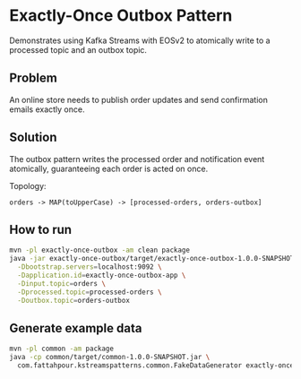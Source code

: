 # Exactly-Once Outbox Pattern

Demonstrates using Kafka Streams with EOSv2 to atomically write to a processed topic and an outbox topic.

## Problem
An online store needs to publish order updates and send confirmation emails exactly once.

## Solution
The outbox pattern writes the processed order and notification event atomically,
guaranteeing each order is acted on once.

Topology:
```
orders -> MAP(toUpperCase) -> [processed-orders, orders-outbox]
```

## How to run

```bash
mvn -pl exactly-once-outbox -am clean package
java -jar exactly-once-outbox/target/exactly-once-outbox-1.0.0-SNAPSHOT.jar \
  -Dbootstrap.servers=localhost:9092 \
  -Dapplication.id=exactly-once-outbox-app \
  -Dinput.topic=orders \
  -Dprocessed.topic=processed-orders \
  -Doutbox.topic=orders-outbox
```

## Generate example data

```bash
mvn -pl common -am package
java -cp common/target/common-1.0.0-SNAPSHOT.jar \
  com.fattahpour.kstreamspatterns.common.FakeDataGenerator exactly-once-outbox
```
